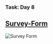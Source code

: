 ### Task: Day 8

## [Survey-Form](https://github.com/Sharavanakumar35/day-8-task/blob/main/index.html)

![Survey Form](https://github.com/Sharavanakumar35/survey-form/assets/136878187/8a31c09b-551e-4ddf-b801-d4732cf8924c)
